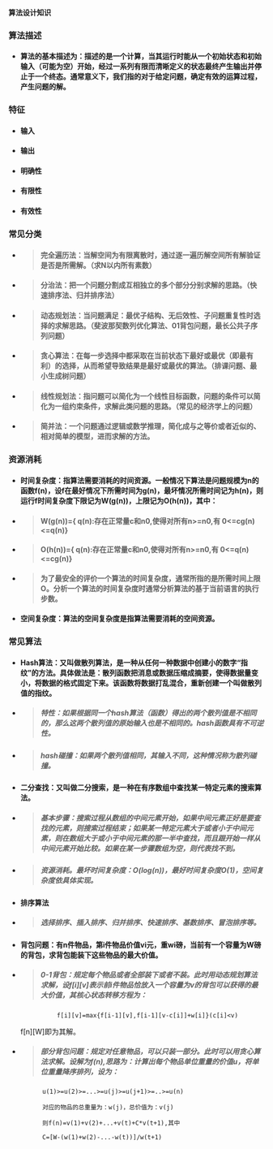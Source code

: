 ﻿#### 算法设计知识
### 算法描述
- #### 算法的基本描述为：描述的是一个计算，当其运行时能从一个初始状态和初始输入（可能为空）开始，经过一系列有限而清晰定义的状态最终产生输出并停止于一个终态。通常意义下，我们指的对于给定问题，确定有效的运算过程，产生问题的解。
### 特征
- #### 输入
- #### 输出
- #### 明确性
- #### 有限性
- #### 有效性
### 常见分类
- > #### 完全遍历法：当解空间为有限离散时，通过逐一遍历解空间所有解验证是否是所需解。（求N以内所有素数）
- > #### 分治法：把一个问题分割成互相独立的多个部分分别求解的思路。（快速排序法、归并排序法）
- > #### 动态规划法：当问题满足：最优子结构、无后效性、子问题重复性时选择的求解思路。（斐波那契数列优化算法、01背包问题，最长公共子序列问题）
- > #### 贪心算法：在每一步选择中都采取在当前状态下最好或最优（即最有利）的选择，从而希望导致结果是最好或最优的算法。（排课问题、最小生成树问题）
- > #### 线性规划法：指问题可以简化为一个线性目标函数，问题的条件可以简化为一组约束条件，求解此类问题的思路。（常见的经济学上的问题）
- > #### 简并法：一个问题通过逻辑或数学推理，简化成与之等价或者近似的、相对简单的模型，进而求解的方法。
### 资源消耗
- #### 时间复杂度：指算法需要消耗的时间资源。一般情况下算法是问题规模为n的函数f(n)，设f在最好情况下所需时间为g(n)，最坏情况所需时间记为h(n)，则运行f时间复杂度下限记为W(g(n))，上限记为O(h(n))，其中：
- > #### W(g(n))={ q(n):存在正常量c和n0,使得对所有n>=n0,有 0<=cg(n)<=q(n)}
- > #### O(h(n))={ q(n):存在正常量c和n0,使得对所有n>=n0,有 0<=q(n)<=cg(n)}
- > #### 为了最安全的评价一个算法的时间复杂度，通常所指的是所需时间上限O。分析一个算法的时间复杂度时通常分析算法的基于当前语言的执行步数。
- #### 空间复杂度：算法的空间复杂度是指算法需要消耗的空间资源。
### 常见算法
- #### Hash算法：又叫做散列算法，是一种从任何一种数据中创建小的数字“指纹”的方法。具体做法是：散列函数把消息或数据压缩成摘要，使得数据量变小，将数据的格式固定下来。该函数将数据打乱混合，重新创建一个叫做散列值的指纹。
- > ##### 特性：如果根据同一个hash算法（函数）得出的两个散列值是不相同的，那么这两个散列值的原始输入也是不相同的。hash函数具有不可逆性。
- > ##### hash碰撞：如果两个散列值相同，其输入不同，这种情况称为散列碰撞。
- #### 二分查找：又叫做二分搜索，是一种在有序数组中查找某一特定元素的搜索算法。
- > ##### 基本步骤：搜索过程从数组的中间元素开始，如果中间元素正好是要查找的元素，则搜索过程结束；如果某一特定元素大于或者小于中间元素，则在数组大于或小于中间元素的那一半中查找，而且跟开始一样从中间元素开始比较。如果在某一步骤数组为空，则代表找不到。
- > ##### 资源消耗。最坏时间复杂度：O(log(n))，最好时间复杂度O(1)，空间复杂度依具体实现。
- #### 排序算法
- > ##### 选择排序、插入排序、归并排序、快速排序、基数排序、冒泡排序等。
- #### 背包问题：有n件物品，第i件物品价值vi元，重wi磅，当前有一个容量为W磅的背包，求背包能装下这些物品的最大价值。
- > ##### 0-1背包：规定每个物品或者全部装下或者不装。此时用动态规划算法求解，设f[i][v]表示前i件物品恰放入一个容量为v的背包可以获得的最大价值，其核心状态转移方程为：
                f[i][v]=max{f[i-1][v],f[i-1][v-c[i]]+w[i]}(c[i]<v)
    f[n][W]即为其解。
- > ##### 部分背包问题：规定对任意物品，可以只装一部分。此时可以用贪心算法求解。设解为f(n),思路为：计算出每个物品单位重量的价值u，将单位重量降序排列，设为：
            u(1)>=u(2)>=...>=u(j)>=u(j+1)>=..>=u(n)
    
            对应的物品的总重量为：w(j)，总价值为：v(j)
    
            则f(n)=v(1)+v(2)+...+v(t)+C*v(t+1),其中
    
            C=[W-(w(1)+w(2)-...-w(t))]/w(t+1)

